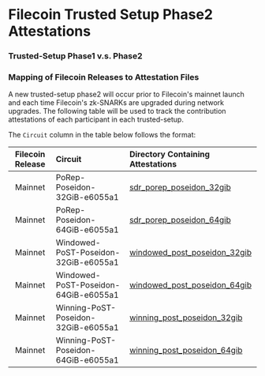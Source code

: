 # Filecoin Trusted Setup Phase2 Attestations

### Trusted-Setup Phase1 v.s. Phase2

### Mapping of Filecoin Releases to Attestation Files

A new trusted-setup phase2 will occur prior to Filecoin's mainnet launch and each time
Filecoin's zk-SNARKs are upgraded during network upgrades. The following table will be used to track
the contribution attestations of each participant in each trusted-setup.

The `Circuit` column in the table below follows the format: 

| Filecoin Release | Circuit | Directory Containing Attestations |
| :---: | :--- | :--- |
| Mainnet | PoRep-Poseidon-32GiB-e6055a1 | [sdr_porep_poseidon_32gib](/sdr_porep_poseidon_32gib)
| Mainnet | PoRep-Poseidon-64GiB-e6055a1 | [sdr_porep_poseidon_64gib](/sdr_porep_poseidon_64gib)
| Mainnet | Windowed-PoST-Poseidon-32GiB-e6055a1 | [windowed_post_poseidon_32gib](/windowed_post_poseidon_32gib)
| Mainnet | Windowed-PoST-Poseidon-64GiB-e6055a1 | [windowed_post_poseidon_64gib](/windowed_post_poseidon_64gib)
| Mainnet | Winning-PoST-Poseidon-32GiB-e6055a1 | [winning_post_poseidon_32gib](/winning_post_poseidon_32gib)
| Mainnet | Winning-PoST-Poseidon-64GiB-e6055a1 | [winning_post_poseidon_64gib](/winning_post_poseidon_64gib)
